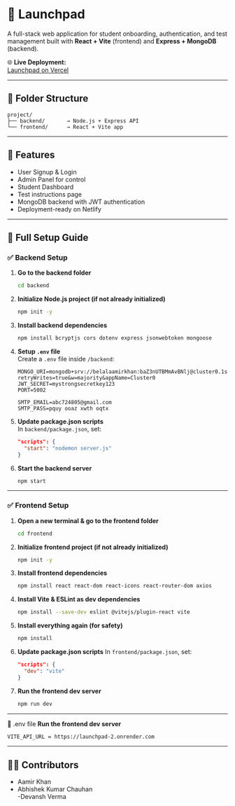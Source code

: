 # 🚀 Launchpad

A full-stack web application for student onboarding, authentication, and test management built with **React + Vite** (frontend) and **Express + MongoDB** (backend).

🌐 **Live Deployment:**  
[Launchpad on Vercel](https://launchpad-6m3x.vercel.app/mainpage)

---

## 📁 Folder Structure

```
project/
├── backend/       → Node.js + Express API
└── frontend/      → React + Vite app
```

---

## 🧪 Features

- User Signup & Login
- Admin Panel for control
- Student Dashboard
- Test instructions page
- MongoDB backend with JWT authentication
- Deployment-ready on Netlify

---

## 🔧 Full Setup Guide

### ✅ Backend Setup

1. **Go to the backend folder**  
   ```bash
   cd backend
   ```

2. **Initialize Node.js project (if not already initialized)**  
   ```bash
   npm init -y
   ```

3. **Install backend dependencies**  
   ```bash
   npm install bcryptjs cors dotenv express jsonwebtoken mongoose
   ```

4. **Setup `.env` file**  
   Create a `.env` file inside `/backend`:
   ```
   MONGO_URI=mongodb+srv://belalaamirkhan:baZ3nUTBMmAvBNlj@cluster0.1sco7s6.mongodb.net/?retryWrites=true&w=majority&appName=Cluster0
   JWT_SECRET=mystrongsecretkey123
   PORT=5002

   SMTP_EMAIL=abc724805@gmail.com
   SMTP_PASS=pquy ooaz xwth oqtx
   ```

5. **Update package.json scripts**  
   In `backend/package.json`, set:
   ```json
   "scripts": {
     "start": "nodemon server.js"
   }
   ```

6. **Start the backend server**
   ```bash
   npm start
   ```

---

### ✅ Frontend Setup

1. **Open a new terminal & go to the frontend folder**  
   ```bash
   cd frontend
   ```

2. **Initialize frontend project (if not already initialized)**  
   ```bash
   npm init -y
   ```

3. **Install frontend dependencies**  
   ```bash
   npm install react react-dom react-icons react-router-dom axios
   ```

4. **Install Vite & ESLint as dev dependencies**  
   ```bash
   npm install --save-dev eslint @vitejs/plugin-react vite
   ```

5. **Install everything again (for safety)**  
   ```bash
   npm install
   ```

6. **Update package.json scripts**
   In `frontend/package.json`, set:
   ```json
   "scripts": {
     "dev": "vite"
   }
   ```

7. **Run the frontend dev server**  
   ```bash
   npm run dev
   ```

---

🔴 .env file **Run the frontend dev server**  
   ```bash
   VITE_API_URL = https://launchpad-2.onrender.com
   ```

---

## 👨‍💻 Contributors
- Aamir Khan 
- Abhishek Kumar Chauhan  
-Devansh Verma  

